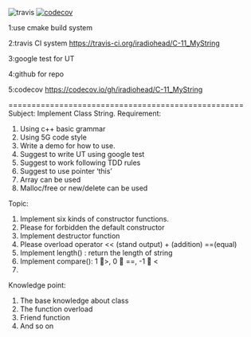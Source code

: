  ![travis](https://travis-ci.org/iradiohead/C-11_MyString.svg?branch=master)
 [![codecov](https://codecov.io/gh/iradiohead/C-11_MyString/branch/master/graph/badge.svg)](https://codecov.io/gh/iradiohead/C-11_MyString)


1:use cmake build system
 
2:travis CI system
https://travis-ci.org/iradiohead/C-11_MyString

3:google test for UT

4:github for repo

5:codecov
https://codecov.io/gh/iradiohead/C-11_MyString


===================================================
Subject:                Implement Class String.
Requirement:        
1.	Using c++ basic grammar
2.	Using 5G code style
3.	Write a demo for how to use.
4.	Suggest to write UT using google test
5.	Suggest to work following TDD rules
6.	Suggest to use pointer ‘this’
7.	Array can be used
8.	Malloc/free or new/delete can be used

Topic:
1.	Implement six kinds of constructor functions.
2.	Please for forbidden the default constructor
3.	Implement destructor function
4.	Please overload operator  << (stand output)  + (addition)   ==(equal)  
5.	Implement length() : return the length of string
6.	Implement compare(): 1 >, 0  ==, -1  <
7.	
Knowledge point:
1.	The base knowledge about class
2.	The function overload
3.	Friend function
4.	And so on



